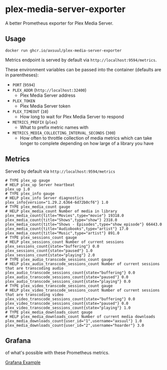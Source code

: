 # plex-media-server-exporter

A better Prometheus exporter for Plex Media Server.

## Usage

```shell
docker run ghcr.io/axsuul/plex-media-server-exporter
```

Metrics endpoint is served by default via `http://localhost:9594/metrics`.

These environment variables can be passed into the container (defaults are in parentheses):

* `PORT` (`9594`)
* `PLEX_ADDR` (`http://localhost:32400`)
  - Plex Media Server address
* `PLEX_TOKEN`
  - Plex Media Server token
* `PLEX_TIMEOUT` (`10`)
  - How long to wait for Plex Media Server to respond
* `METRICS_PREFIX` (`plex`)
  - What to prefix metric names with
* `METRICS_MEDIA_COLLECTING_INTERVAL_SECONDS` (`300`)
  - How often to throttle collection of media metrics which can take longer to complete depending on how large of a library you have

## Metrics

Served by default via `http://localhost:9594/metrics`

```
# TYPE plex_up gauge
# HELP plex_up Server heartbeat
plex_up 1.0
# TYPE plex_info gauge
# HELP plex_info Server diagnostics
plex_info{version="1.29.2.6364-6d72b0cf6"} 1.0
# TYPE plex_media_count gauge
# HELP plex_media_count Number of media in library
plex_media_count{title="Movies",type="movie"} 19318.0
plex_media_count{title="Shows",type="show"} 2318.0
plex_media_count{title="Shows - Episodes",type="show_episode"} 66443.0
plex_media_count{title="Audiobooks",type="artist"} 17.0
plex_media_count{title="Music",type="artist"} 891.0
# TYPE plex_sessions_count gauge
# HELP plex_sessions_count Number of current sessions
plex_sessions_count{state="buffering"} 0.0
plex_sessions_count{state="paused"} 1.0
plex_sessions_count{state="playing"} 2.0
# TYPE plex_audio_transcode_sessions_count gauge
# HELP plex_audio_transcode_sessions_count Number of current sessions that are transcoding audio
plex_audio_transcode_sessions_count{state="buffering"} 0.0
plex_audio_transcode_sessions_count{state="paused"} 0.0
plex_audio_transcode_sessions_count{state="playing"} 0.0
# TYPE plex_video_transcode_sessions_count gauge
# HELP plex_video_transcode_sessions_count Number of current sessions that are transcoding video
plex_video_transcode_sessions_count{state="buffering"} 0.0
plex_video_transcode_sessions_count{state="paused"} 0.0
plex_video_transcode_sessions_count{state="playing"} 1.0
# TYPE plex_media_downloads_count gauge
# HELP plex_media_downloads_count Number of current media downloads
plex_media_downloads_count{user_id="1",username="axsuul"} 1.0
plex_media_downloads_count{user_id="2",username="hoarder"} 3.0
```

## Grafana

of what's possible with these Prometheus metrics.

[Grafana Example](assets/images/grafana-example.png)
